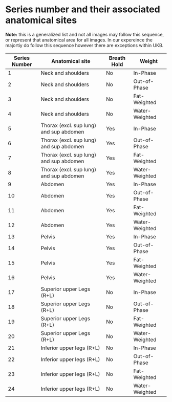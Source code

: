 # Series number and their associated anatomical sites 
**Note:** this is a generalized list and not all images may follow this sequence, or represent that anatomical area for all images. In our expereince the majortiy do follow this sequence however there are exceptions within UKB.
  
| Series Number  | Anatomical site | Breath Hold  | Weight |
| ------------- | ------------- | ------------- | ------------- |
| 1  | Neck and shoulders | No  | In-Phase  |
| 2  | Neck and shoulders | No  | Out-of-Phase  |
| 3  | Neck and shoulders | No  | Fat-Weighted  |
| 4  | Neck and shoulders | No  | Water-Weighted  |
| 5  | Thorax (excl. sup lung) and sup abdomen  | Yes  | In-Phase  |
| 6  | Thorax (excl. sup lung) and sup abdomen  | Yes  | Out-of-Phase  |
| 7  | Thorax (excl. sup lung) and sup abdomen  | Yes  | Fat-Weighted  |
| 8  | Thorax (excl. sup lung) and sup abdomen  | Yes  | Water-Weighted  |
| 9  | Abdomen  | Yes  | In-Phase  |
| 10  | Abdomen  | Yes  | Out-of-Phase  |
| 11  | Abdomen  | Yes  | Fat-Weighted  |
| 12  | Abdomen  | Yes  | Water-Weighted  |
| 13  | Pelvis  | Yes  | In-Phase  |
| 14  | Pelvis  | Yes  | Out-of-Phase  |
| 15  | Pelvis  | Yes  | Fat-Weighted  |
| 16  | Pelvis  | Yes  | Water-Weighted  |
| 17  | Superior upper Legs (R+L)  | No  | In-Phase  |
| 18  | Superior upper Legs (R+L)  | No  | Out-of-Phase  |
| 19  | Superior upper Legs (R+L)  | No  | Fat-Weighted  |
| 20  | Superior upper Legs (R+L)  | No  | Water-Weighted  |
| 21  | Inferior upper legs (R+L)  | No  | In-Phase  |
| 22  | Inferior upper legs (R+L)  | No  | Out-of-Phase  |
| 23  | Inferior upper legs (R+L)  | No  | Fat-Weighted  |
| 24  | Inferior upper legs (R+L)  | No  | Water-Weighted  |
